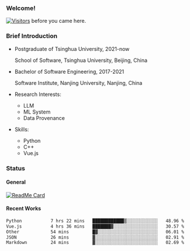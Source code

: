 ### Welcome!

[![Visitors](https://visitor-badge.laobi.icu/badge?page_id=HermitSun.HermitSun)]() before you came here.

### Brief Introduction

- Postgraduate of Tsinghua University, 2021-now
  
  School of Software, Tsinghua University, Beijing, China

- Bachelor of Software Engineering, 2017-2021
  
  Software Institute, Nanjing University, Nanjing, China

- Research Interests:
  - LLM
  - ML System
  - Data Provenance

- Skills:
  - Python
  - C++
  - Vue.js

### Status

#### General

[![ReadMe Card](https://github-readme-stats.hermitsun.vercel.app/api?username=HermitSun&count_private=true&show_icons=true)]()

#### Recent Works

<!--START_SECTION:waka-->

```txt
Python           7 hrs 22 mins   ████████████▒░░░░░░░░░░░░   48.96 %
Vue.js           4 hrs 36 mins   ███████▓░░░░░░░░░░░░░░░░░   30.57 %
Other            54 mins         █▓░░░░░░░░░░░░░░░░░░░░░░░   06.01 %
JSON             26 mins         ▓░░░░░░░░░░░░░░░░░░░░░░░░   02.91 %
Markdown         24 mins         ▓░░░░░░░░░░░░░░░░░░░░░░░░   02.69 %
```

<!--END_SECTION:waka-->
